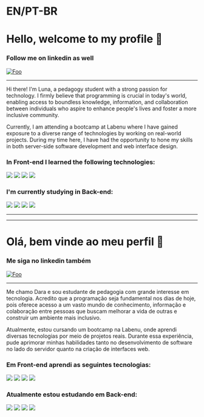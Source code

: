 # EN/PT-BR
# Hello, welcome to my profile 👋

### Follow me on linkedin as well 

[![Foo](https://img.shields.io/badge/LinkedIn-0077B5?style=for-the-badge&logo=linkedin&logoColor=white)](https://www.linkedin.com/in/leonardo-barros-de-souza-783811240/)

---

Hi there! I'm Luna, a pedagogy student with a strong passion for technology. I firmly believe that programming is crucial in today's world, enabling access to boundless knowledge, information, and collaboration between individuals who aspire to enhance people's lives and foster a more inclusive community.

Currently, I am attending a bootcamp at Labenu where I have gained exposure to a diverse range of technologies by working on real-world projects. During my time here, I have had the opportunity to hone my skills in both server-side software development and web interface design.



### In Front-end I learned the following technologies: 

![](https://img.shields.io/badge/HTML-239120?style=for-the-badge&logo=html5&logoColor=white)
![](https://img.shields.io/badge/CSS3-1572B6?style=for-the-badge&logo=css3&logoColor=white)
![](https://img.shields.io/badge/JavaScript-323330?style=for-the-badge&logo=javascript&logoColor=F7DF1E)
![](https://img.shields.io/badge/React-20232A?style=for-the-badge&logo=react&logoColor=61DAFB)

### I'm currently studying in Back-end:

![](https://img.shields.io/badge/Node.js-43853D?style=for-the-badge&logo=node.js&logoColor=white)
![](https://img.shields.io/badge/TypeScript-007ACC?style=for-the-badge&logo=typescript&logoColor=white)
![](https://img.shields.io/badge/Express.js-404D59?style=for-the-badge)
![](https://img.shields.io/badge/MySQL-00000F?style=for-the-badge&logo=mysql&logoColor=white)

---
---

# Olá, bem vinde ao meu perfil 👋

### Me siga no linkedin também

[![Foo](https://img.shields.io/badge/LinkedIn-0077B5?style=for-the-badge&logo=linkedin&logoColor=white)](https://www.linkedin.com/in/leonardo-barros-de-souza-783811240/)

---
Me chamo Dara e sou estudante de pedagogia com grande interesse em tecnologia. Acredito que a programação seja fundamental nos dias de hoje, pois oferece acesso a um vasto mundo de conhecimento, informação e colaboração entre pessoas que buscam melhorar a vida de outras e construir um ambiente mais inclusivo.

Atualmente, estou cursando um bootcamp na Labenu, onde aprendi diversas tecnologias por meio de projetos reais. Durante essa experiência, pude aprimorar minhas habilidades tanto no desenvolvimento de software no lado do servidor quanto na criação de interfaces web.

### Em Front-end aprendi as seguintes tecnologias: 

![](https://img.shields.io/badge/HTML-239120?style=for-the-badge&logo=html5&logoColor=white)
![](https://img.shields.io/badge/CSS3-1572B6?style=for-the-badge&logo=css3&logoColor=white)
![](https://img.shields.io/badge/JavaScript-323330?style=for-the-badge&logo=javascript&logoColor=F7DF1E)
![](https://img.shields.io/badge/React-20232A?style=for-the-badge&logo=react&logoColor=61DAFB)

### Atualmente estou estudando em Back-end:

![](https://img.shields.io/badge/Node.js-43853D?style=for-the-badge&logo=node.js&logoColor=white)
![](https://img.shields.io/badge/TypeScript-007ACC?style=for-the-badge&logo=typescript&logoColor=white)
![](https://img.shields.io/badge/Express.js-404D59?style=for-the-badge)
![](https://img.shields.io/badge/MySQL-00000F?style=for-the-badge&logo=mysql&logoColor=white)


